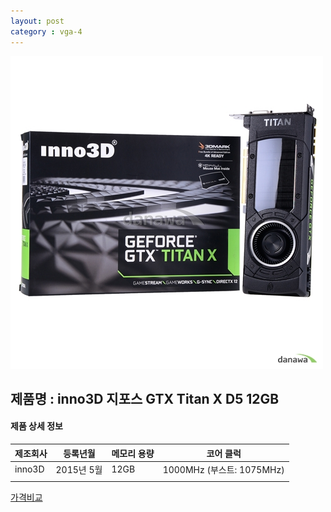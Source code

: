```yaml
---
layout: post
category : vga-4
---
```


![alt text](https://github.com/kutchoiwjun92/kutchoiwjun92.github.com/blob/master/image/vga-4.jpg?raw=true)

## 제품명 : **inno3D 지포스 GTX Titan X D5 12GB**

#### 제품 상세 정보


제조회사  |  등록년월  |  메모리 용량  |  코어 클럭  
--------- | ---------- | ------------- | --------------------------
 inno3D   | 2015년 5월 |     12GB      | 1000MHz (부스트: 1075MHz)              
|||


[가격비교](http://prod.danawa.com/info/?pcode=3163479&cate=112753)
